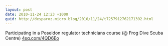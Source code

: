 ```yaml
---
layout: post
date: 2010-11-24 12:23 +1000
guid: http://desparoz.micro.blog/2010/11/24/t7257912762171392.html
---
```

Participating in a Poseidon regulator technicians course (@ Frog Dive Scuba Centre) [4sq.com/4QD6Eo](http://4sq.com/4QD6Eo)
